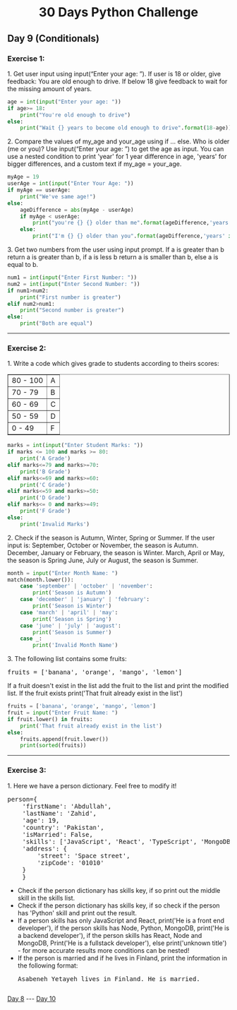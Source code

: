 <h1 align="center">30 Days Python Challenge</h1>
<h2>Day 9 (Conditionals)</h2>
<h3>Exercise 1:</h3>
<p>1. Get user input using input(“Enter your age: ”). If user is 18 or older, give feedback: You are old enough to drive. If below 18 give feedback to wait for the missing amount of years.</p>

```py
age = int(input("Enter your age: "))
if age>= 18:
    print("You're old enough to drive")
else:
    print("Wait {} years to become old enough to drive".format(18-age))
```

<p>2. Compare the values of my_age and your_age using if … else. Who is older (me or you)? Use input(“Enter your age: ”) to get the age as input. You can use a nested condition to print 'year' for 1 year difference in age, 'years' for bigger differences, and a custom text if my_age = your_age. </p>

```py
myAge = 19
userAge = int(input("Enter Your Age: "))
if myAge == userAge:
    print("We've same age!")
else:
    ageDifference = abs(myAge - userAge)
    if myAge < userAge:
        print("you're {} {} older than me".format(ageDifference,'years' if ageDifference > 1 else 'year'))
    else:
        print("I'm {} {} older than you".format(ageDifference,'years' if ageDifference > 1 else 'year'))
```

<p>3. Get two numbers from the user using input prompt. If a is greater than b return a is greater than b, if a is less b return a is smaller than b, else a is equal to b.</p>

```py
num1 = int(input("Enter First Number: "))
num2 = int(input("Enter Second Number: "))
if num1>num2:
    print("First number is greater")
elif num2>num1:
    print("Second number is greater")
else:
    print("Both are equal")
```

<hr/>
<h3>Exercise 2:</h3>
<p>1. Write a code which gives grade to students according to theirs scores:</p>
<table border="1">
    <tr>
        <td>80 - 100</td>
        <td>A</td>
    </tr>
    <tr>
        <td>70 - 79</td>
        <td>B</td>
    </tr>
    <tr>
        <td>60 - 69</td>
        <td>C</td>
    </tr>
    <tr>
        <td>50 - 59</td>
        <td>D</td>
    </tr>
    <tr>
        <td>0 - 49</td>
        <td>F</td>
    </tr>
</table>

```py
marks = int(input("Enter Student Marks: "))
if marks <= 100 and marks >= 80:
    print('A Grade')
elif marks<=79 and marks>=70:
    print('B Grade')
elif marks<=69 and marks>=60:
    print('C Grade')
elif marks<=59 and marks>=50:
    print('D Grade')
elif marks<= 0 and marks>=49:
    print('F Grade')
else:
    print('Invalid Marks')
```

<p>2. Check if the season is Autumn, Winter, Spring or Summer. If the user input is: September, October or November, the season is Autumn. December, January or February, the season is Winter. March, April or May, the season is Spring June, July or August, the season is Summer.</p>

```py
month = input("Enter Month Name: ")
match(month.lower()):
    case 'september' | 'october' | 'november':
        print('Season is Autumn')
    case 'december' | 'january' | 'february':
        print('Season is Winter')
    case 'march' | 'april' | 'may':
        print('Season is Spring')
    case 'june' | 'july' | 'august':
        print('Season is Summer')
    case _:
        print('Invalid Month Name')
```

<p>3. The following list contains some fruits:</p>
<pre>fruits = ['banana', 'orange', 'mango', 'lemon']</pre>
<p>If a fruit doesn't exist in the list add the fruit to the list and print the modified list. If the fruit exists print('That fruit already exist in the list')</p>

```py
fruits = ['banana', 'orange', 'mango', 'lemon']
fruit = input("Enter Fruit Name: ")
if fruit.lower() in fruits:
    print('That fruit already exist in the list')
else:
    fruits.append(fruit.lower())
    print(sorted(fruits))
```

<hr/>
<h3>Exercise 3:</h3>
<p>1. Here we have a person dictionary. Feel free to modify it!</p>
<pre>
person={
    'firstName': 'Abdullah',
    'lastName': 'Zahid',
    'age': 19,
    'country': 'Pakistan',
    'isMarried': False,
    'skills': ['JavaScript', 'React', 'TypeScript', 'MongoDB', 'Python'],
    'address': {
        'street': 'Space street',
        'zipCode': '01010'
    }
    }
</pre>
<ul>
    <li>Check if the person dictionary has skills key, if so print out the middle skill in the skills list.</li>
    <li>Check if the person dictionary has skills key, if so check if the person has 'Python' skill and print out the result.</li>
    <li>If a person skills has only JavaScript and React, print('He is a front end developer'), if the person skills has Node, Python, MongoDB, print('He is a backend developer'), if the person skills has React, Node and MongoDB, Print('He is a fullstack developer'), else print('unknown title') - for more accurate results more conditions can be nested!</li>
    <li>If the person is married and if he lives in Finland, print the information in the following format:<pre>Asabeneh Yetayeh lives in Finland. He is married.</pre</li>
</ul>

```py
```

<a href="Day8.md">Day 8</a> --- <a href="Day10.md">Day 10</a>